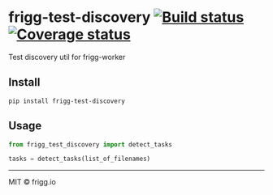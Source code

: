 # frigg-test-discovery [![Build status](https://ci.frigg.io/badges/frigg/frigg-test-discovery/)](https://ci.frigg.io/frigg/frigg-test-discovery/last/) [![Coverage status](https://ci.frigg.io/badges/coverage/frigg/frigg-test-discovery/)](https://ci.frigg.io/frigg/frigg-test-discovery/last/)
Test discovery util for frigg-worker

## Install
```
pip install frigg-test-discovery
```

## Usage
```python
from frigg_test_discovery import detect_tasks

tasks = detect_tasks(list_of_filenames)
```

--------------

MIT © frigg.io
